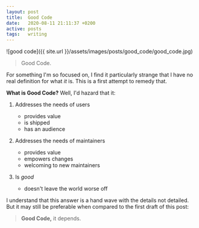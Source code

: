 ```yaml
---
layout: post
title:  Good Code
date:   2020-08-11 21:11:37 +0200
active: posts
tags:   writing
---
```


![good code]({{ site.url }}/assets/images/posts/good_code/good_code.jpg)

> Good Code.

For something I'm so focused on, I find it particularly strange that I have no
real definition for what _it_ is. This is a first attempt to remedy that.

**What is Good Code?** Well, I'd hazard that it:

1. Addresses the needs of users
   - provides value
   - is shipped
   - has an audience

1. Addresses the needs of maintainers
   - provides value
   - empowers changes
   - welcoming to new maintainers

1. Is _good_
   - doesn't leave the world worse off

I understand that this answer is a hand wave with the details not
detailed. But it may still be preferable when compared to the first draft of
this post:

> **Good Code,** it depends.
